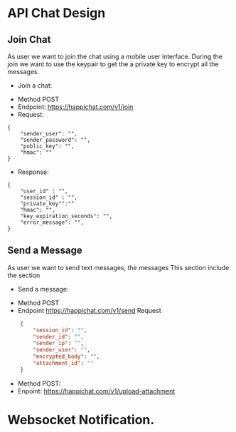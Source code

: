 
# API Chat Design
## Join Chat
As user we want to join the chat using a mobile user interface. During the join we want to use the keypair to get
the a private key to encrypt all the messages.

* Join a chat:
- Method POST
- Endpoint: https://happichat.com/v1/join
- Request:   
```
{
    "sender_user": "",
    "sender_password": "",
    "public_key": "",
    "hmac": ""
}
```
- Response:
```
{
    "user_id" : "",
    "session_id" : "",
    "private_key"":""
    "hmac": "",
    "key_expiration_seconds": "",
    "error_message": "",
}
```
## Send a Message
As user we want to send text messages, the messages
This section include the section
* Send a message:
- Method POST 
- Endpoint https://happichat.com/v1/send
Request  
```json
    {
        "session_id": "",
        "sender_id": "",
        "sender_ip": "",
        "sender_user": "",
        "encrypted_body": "",
        "attachment_id": "" 
    }
```
- Method POST:
- Enpoint: https://happichat.com/v1/upload-attachment

# Websocket Notification.
